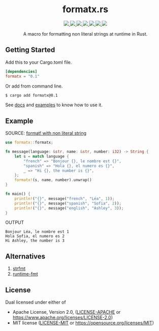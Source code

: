 <h1 align="center">formatx.rs</h1>

<p align="center">
  <a href="https://crates.io/crates/formatx">
    <img src="https://img.shields.io/crates/d/formatx?style=flat-square">
  </a>
  <a href="https://crates.io/crates/formatx">
    <img src="https://img.shields.io/crates/v/formatx?style=flat-square">
  </a>
  <a href="https://github.com/clitic/formatx">
    <img src="https://img.shields.io/github/workflow/status/clitic/formatx/Rust?logo=github&style=flat-square">
  </a>
  <a href="https://docs.rs/kdam/latest/formatx">
    <img src="https://img.shields.io/docsrs/formatx?logo=docsdotrs&style=flat-square">
  </a>
  <a href="https://github.com/clitic/formatx">
    <img src="https://img.shields.io/github/license/clitic/formatx?style=flat-square">
  </a>
  <a href="https://github.com/clitic/formatx">
    <img src="https://img.shields.io/github/repo-size/clitic/formatx?style=flat-square">
  </a>
  <a href="https://github.com/clitic/formatx">
    <img src="https://img.shields.io/tokei/lines/github/clitic/formatx?logo=github&style=flat-square">
  </a>
</p>

<p align="center">A macro for formatting non literal strings at runtime in Rust.</p>

<!-- 
A crate for string formatting using runtime format strings.

This crate provides much the same facilities as `std::fmt`, with the
additional allowance for format strings which are not known until runtime.
Possible applications include internationalization, scripting, or other
customization.

The syntax for format strings and for macro invocations is equivalent to
that used by `std::fmt`, including support for positional and named
arguments. This crate shells out to the standard library implementations
for as much as possible to ensure feature parity. -->

<!-- - [How can I use a dynamic format string with the format! macro?](https://stackoverflow.com/questions/32572486/how-can-i-use-a-dynamic-format-string-with-the-format-macro) -->


## Getting Started

Add this to your Cargo.toml file.

```toml
[dependencies]
formatx = "0.1"
```

Or add from command line.

```bash
$ cargo add formatx@0.1
```

See [docs](https://docs.rs/format_template) and [examples](https://github.com/clitic/kdam/tree/main/examples) to 
know how to use it.

## Example

SOURCE: [format! with non literal string](https://users.rust-lang.org/t/format-with-non-literal-string/2057)

```rust
use formatx::formatx;

fn message(language: &str, name: &str, number: i32) -> String {
    let s = match language {
        "french" => "Bonjour {}, le nombre est {}",
        "spanish" => "Hola {}, el numero es {}",
        _ => "Hi {}, the number is {}",
    };
    formatx!(s, name, number).unwrap()
}

fn main() {
    println!("{}", message("french", "Léa", 1));
    println!("{}", message("spanish", "Sofia", 2));
    println!("{}", message("english", "Ashley", 3));
}
```

OUTPUT

```
Bonjour Léa, le nombre est 1
Hola Sofia, el numero es 2
Hi Ashley, the number is 3
```

## Alternatives

1. [strfmt](https://github.com/vitiral/strfmt)
2. [runtime-fmt](https://github.com/SpaceManiac/runtime-fmt)

## License

Dual licensed under either of

- Apache License, Version 2.0, ([LICENSE-APACHE](LICENSE-APACHE) or https://www.apache.org/licenses/LICENSE-2.0)
- MIT license ([LICENSE-MIT](LICENSE-MIT) or https://opensource.org/licenses/MIT)
